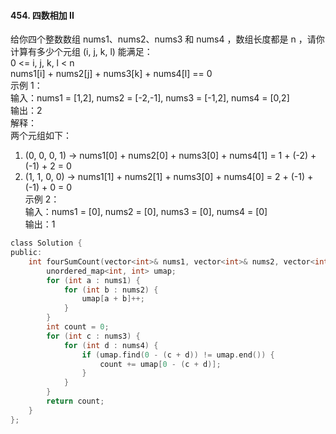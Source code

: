 #### 454. 四数相加 II  
给你四个整数数组 nums1、nums2、nums3 和 nums4 ，数组长度都是 n ，请你计算有多少个元组 (i, j, k, l) 能满足：  
0 <= i, j, k, l < n  
nums1[i] + nums2[j] + nums3[k] + nums4[l] == 0  
示例 1：  
输入：nums1 = [1,2], nums2 = [-2,-1], nums3 = [-1,2], nums4 = [0,2]  
输出：2  
解释：  
两个元组如下：  
1. (0, 0, 0, 1) -> nums1[0] + nums2[0] + nums3[0] + nums4[1] = 1 + (-2) + (-1) + 2 = 0  
2. (1, 1, 0, 0) -> nums1[1] + nums2[1] + nums3[0] + nums4[0] = 2 + (-1) + (-1) + 0 = 0  
示例 2：  
输入：nums1 = [0], nums2 = [0], nums3 = [0], nums4 = [0]  
输出：1  
  
```c 
class Solution {
public:
    int fourSumCount(vector<int>& nums1, vector<int>& nums2, vector<int>& nums3, vector<int>& nums4) {
        unordered_map<int, int> umap;
        for (int a : nums1) {
            for (int b : nums2) {
                umap[a + b]++;
            }
        }
        int count = 0;
        for (int c : nums3) {
            for (int d : nums4) {
                if (umap.find(0 - (c + d)) != umap.end()) {
                    count += umap[0 - (c + d)];
                }
            }
        }
        return count;
    }
};
```
